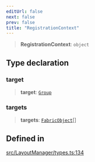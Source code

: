 ```yaml
---
editUrl: false
next: false
prev: false
title: "RegistrationContext"
---
```


> **RegistrationContext**: `object`

## Type declaration

### target

> **target**: [`Group`](/api/classes/group/)

### targets

> **targets**: [`FabricObject`](/api/classes/fabricobject/)[]

## Defined in

[src/LayoutManager/types.ts:134](https://github.com/fabricjs/fabric.js/blob/a0b4adf41e0a1fd81824114cedd4c32bfb8cac25/src/LayoutManager/types.ts#L134)
